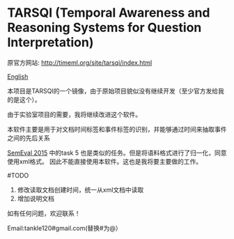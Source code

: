 TARSQI (Temporal Awareness and Reasoning Systems for Question Interpretation)
=============================================================================

原官方网站: http://timeml.org/site/tarsqi/index.html

[English](https://github.com/tankle/TARSQI/blob/master/README.en)

本项目是TARSQI的一个镜像，由于原始项目貌似没有继续开发（至少官方发给我的是这个）。

由于实验室项目的需要，我将继续改进这个软件。

本软件主要是用于对文档时间标签和事件标签的识别，并能够通过时间来抽取事件之间的先后关系

[SemEval 2015](http://alt.qcri.org/semeval2015/task5/) 中的task 5 也是类似的任务。但是将语料格式进行了归一化，同意使用xml格式。
因此不能直接使用本软件。这也是我将要主要做的工作。

#TODO
1. 修改读取文档创建时间，统一从xml文档中读取
2. 增加说明文档

如有任何问题，欢迎联系！


Email:tankle120#gmail.com(替换#为@）

